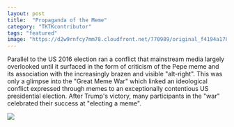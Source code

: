 ```yaml
---
layout: post
title:  "Propaganda of the Meme"
category: "TKTKcontributor"
tags: "featured"
image: "https://d2w9rnfcy7mm78.cloudfront.net/770989/original_f4194a178c9f5e2a8bbd09c085e13a27.jpg"
---
```

Parallel to the US 2016 election ran a conflict that mainstream media largely overlooked until it surfaced in the form of criticism of the Pepe meme and its association with the increasingly brazen and visible "alt-right". This was only a glimpse into the "Great Meme War" which linked an ideological conflict expressed through memes to an exceptionally contentious US presidential election. After Trump's victory, many participants in the "war" celebrated their success at "electing a meme".

![](https://d2w9rnfcy7mm78.cloudfront.net/892868/large_82af8c57ae207c24e4c387458f009dd7)
